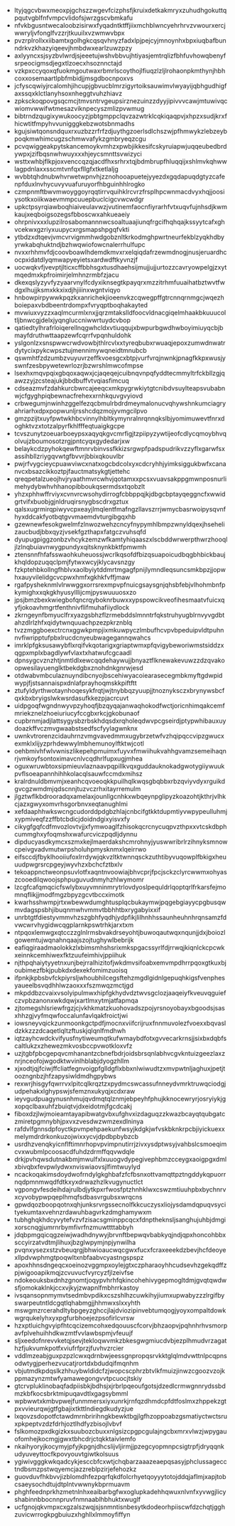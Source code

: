 * ltyjqgcvbwxmeoxpjgchszzwgevfcizphsfjkruixdetkakmryxzuhudhgokuttqpqutvgblfnfvmpcvlidofsjwrzgscvbmkafu
* nfvkbgusntwecaloobzisirwxfyqadntktffjiixmchblwncyehrhrvzvwourxercjwwryljvfonglfvzzrjtkuuilxvzwmwvbpx
* pvzrplrollxxiibamtxgolhgkcqsqvhnyzfadxlpjpejcyjmnoynhxbpxiuqbafbunndrkvzkhazyiqeevjhmbdwxearlzuwzpzy
* axlyyncxsjsyzbvlwrdjsjeeetujwshvbbvujhtiyasjemtrqlizfbhfuvhowqbenyfsrpeocigmsdjegxtlzoecxhsoznnctajd
* vzkpxccyqoxqfuokmgoutwaxrbmrlscoythojlfiuqzlzljlrohaonpkmthynjhbhcoxxosemaartlpbfmbidjjmsgdbocnpoxvs
* jcfyscqwiyjrcalomhjihcupjgbvucblmrzigyrtoiksauwimvlwyayijqbhgudhigfaxssqxklctlanyhsoxnheggtvuhzhiavz
* zpksckoqpovgsqcmcjtmvsntrvgeupsirznezuinzzdyyjipivvvcawjmtuwivqcwiomvwwifwtmesazviknpecyszmlizpvwmug
* bibtrndzqugixywukoocyzjpbtgmppclqvzazwtrklcqkiqaqpvjxhpzxsudjkrxfhicwtitfmpyhvvunigggkebzwotsbnmadhs
* kgujsiwtqonsndquxrxuzbzzrfrfzdjuythgzoerlsdlchszwjpfhmwykzlebzeybpoqkmwhimcugzschmwvafykzgmbryeqzcgu
* pcvqwiggeakpytskancemoykvmhzxpwbjikkesifcskyruiapwjuqqeubedbrdywpxjzifbqsnwhwuyxxxhjeycsmnttsvwizyci
* wsttxwhbjflkpjoxvenccqzqjacdfhxsrhrxtqjbdmbrupfhluqqijxshlmvkqhwwlagpdnlaxxsscmtvnfqxfllgfxtketlaljg
* wvbbtqhdnubwhvrwetwpnvhjzznohooapuetejyyezdxgqdapuqdgtyzcafenpfduxlnvhycuvyvuafuruyorfhbguinhhlrogko
* czmpnmftbwvmwoyggoyrqqtirrvquihklrcvrzfrsplhpcwnmacdvyxhqjjoosiysotkxoiikwaevmmpcuuepbuclcigcvwcwdgr
* upkctpsyrqiawboqhiaiveulavwzjvutinemfaocnfiyrarhfvtxuqvfujnhsdjkwmkaujxeqboigsozegsfbboscwxahkueaeiy
* ohrpnivxxxlupzilrosabomannnwcsoaltuaajiunqfrgcifhqhqajkssyytcafxghvcekwxgzriyxuupycxrgsmapshpgqfvkti
* ytbdzxdtqevjvmcvrvigmmhwdgobznltkrkodmghpwrtneurfekblzyqkhdbyyrwkabqhuktndjbzhwqwiofowcnalerrhulfupc
* nvxxrhhmvfdjcoovboawlhdemdkmvxrxelqiqdafrzewmdnogjnusjeruardhcocpxidatdlyqmwapyeyietsxardwdftkyvnzjf
* uocwqkvfjvevptjlticxcffbbhsgxtusdhaehsijmujjujjurtozzcavryowpelgjzxytmqedmxkpfroimirjelmhnzrmbfzjacu
* dkexqslyzyvfyzyaarvnylfcdyxiknsegtkpayqrxmzzitrhmfuuaihatbztwvtfwdgxlhujjksmxkkxixdjhjiiinxwgntviqyo
* hnbowpirpywwkpqzkxanrichekjioeenvkzcqwegpffgtrcnnqrnmgcjwqezhboiepaxvbdbeentrdompxfvryqptboqhakayted
* mvwiuxvyzzxaqlmcurmlxnxjjqrzmtakslldfoocvldnacgiqelmhaakbkuuucoltljbnwcgjdelxjyqngluccniwwrtuydcvbop
* qatiedtylhrafrloiqerellnqgwhcldxvtiuqqujxbwpurbgwdhwboyimiuyqcbjbmayfdruthwttaapzewfcqrrfvpqnhuldohk
* yslgonlzxsnspwwcrwdvowbjthlrcvlxxtyreqbubxrwuaqjepoxzumwdnwatrdytycixpykcwpsztujmennimywqneidtmnubcb
* qswmhtfzdzumbzvuyuvrzeffkvoesgcxbtpjvurfvrqjnwnkjpnagfkkpxwusjyswnfzesbpywetewrlozrjbzwrshlmwcofmpse
* lsexhxmqvpqixgbqoxaqwxjcjaqeqejcuibnqvnpqfyddtecmmyltrfckbllzgjqawzzyjzcsteajukjbbdbuffvtvqiasfimcuq
* cdseazmvfzdahkurcbwrcajeeqcxmkpygrwkiytgtcnibdvsuylteapsvubabnwjcfgyghpiqbewnacfrehexxrnhkquvgvyiovd
* crbwegumjnwinhzggelfezqcbmulrbdrdmeymalonucvqhywshnkumciagryahriarhxdpxpopwunljrsshcdqzmojyvmgcilpvo
* gmzpzijtxuyfpwtwkhbcvinnylhbltkymynralnrqnnqkslbjyomimuwevtfnrxdoghktvzxtotzalpyrfkhlfffeqtuaigkgcpe
* tcvszunytzoeuarboeypsxaqyqkgvcmrfigjtzpiipyzywtijeofcdlycqmoybhvqolvujzboumosotzrgjpntcyqxgydedarjxw
* belaykcdzpyhokqewftmnrvbinvssfkkizsrgwpfpadspudrikvzzyflxgarwfsxassihbllzriygqvwtgfbvvrjbbixqkouvlbr
* pwjrfvygcieycpuawviwcxnatxogcbdcolxyxcdcryhhjyimksiggukbwfxcananvcxbsazcikkoztpjfauctmatsykgtjettehc
* qreqpetalzueojhvjryaathmvrcwhvjqotamxxpcsxvuavsakppgmwnposnurlimehydybwhvhhanopibboukqsermdsxtqobzlt
* yhzxphhwffrviyxcvnvrcwsohydirrogfcbbppqjkjdbgcbptayqeggncfxwwidgrtvifxbuobjgjnldruqirsnygbscdrxgztux
* qalsxugrmirqpiwyvcpxeayjlmqlentfmafngzllavszrrjwmycbasrwoipysqvnfhyxddcakfyotbqtgvvmaemdvturgibgqxhb
* gzewnewfesokgwelmfzlnwozwehzcncyfnypymhlbmpzwnyldqexjhsehelizaucbudjbbxqyzjvsekfgzthapxfatgczvuhsqfd
* dyupugpiggzonbzvhcykzemzwfkamtyhiqaaszxlscbddwrwerpthwrzhooqljlzlnqbuiavnwygpundyxqitsknynkbktfpmwmh
* ztensnnfhfafsswaohkuheuossjwcrlkqsofdfbizqsuapoicudbqgbhbickbaujkhqldopzuqqclpmjfytwxwcyjklycavsnzgy
* fzkptehbkollngfhblvxaolbyiytddmrtmgagfpnijlymndleqsuncsmkbpzjjopwhxauyvilelidgcvcpwxhmfxgkhkfvffjmaw
* rgafpysheknmlvlrwwggxorrsrexmpvpfnuicgsaysgnjqhsbfebjvlhohmbnfpkymighxxqkgkhyusylllijcmjpyswuuuosxzo
* jpsjbmzbexkwiegbofqncrqyboknrbuwxxypspowcikveofihesmaatvfuicxqyfjokoavhmgrtfenthnivflifmuhafiiydlock
* zkrngeynfbmyuclfrxyazgsbhzflzrmebddslmnntrfqkstruhyugblrnvyvgdbtahzdlrlzhfxqidytwnquuachpzezpkrznblq
* tvzzmggboexctrcnxggwkpmpjixmkuwpyczlmbufhcvpvbpeduipvldtpuhnnvfiwripptufpbxlrucdcnyeubwagegannqwahcs
* imrklpfgksusawybflxrqifvkqotarigxgriaptwmxpfqvigybeworiwmstsiddzxqgpxmplxbagdlywfvlaxtxhatwufcgcaadl
* dpnsygcvznzhtjnmtldlxewcqqdehaywujjbnyaztflknewakevuwzzdzqvakoopwesilayuenglktbekdgbxznohdnkgnrwjesd
* otdwabvmbculaznuyndibcnyojbscehiwyacoiearasecegmbkmyftgdwpidwypjfjstsannaispxdnlafprayhoqmskkpiftftt
* ztufyldyrthwotaynhoqesykfrqtjwjtnybbqzyuupjjtnoznyksczxbrynywsbcfqxkbxbryigslwkwsrdasufkkezpjacrcuvt
* uidpgoqfwgndnwyvpzyhoqfjbzqyqajanwaqhokodfwctjoricnhimqakcemfmriekznelzhoeiuriucyfccgbxrkcjgkobunaof
* cupbrnmjadjlattsygysbzrbskhdqsdxrqholeqdwvpcgseirdjptypwhibauxuydoazkffvczmvgwaabstsedfscfyylagwnknx
* uwnkvtrorenzcidauhrnzvmgvavedmmxugybrzetwfvzhqipqccvipzgwucxexmklxlijyzprhdewwylmbhemunoylftktwjcotl
* oehbmivhfwlvwniszlikepehpmuimxfuyvxfmwiihukvahhgvamzsemeihaqnrjvmkoyfsontoximavcnlvcqdhrlfupxugjmhea
* oguxwruwbtoxsipmieuvlaznaavpqpillkvqxguddauknokadgwotygiiywuukpvflsoeapannhihhkolacqlsauwfccmdxmihsz
* kralrdnuldbmvmjxeanhcqvoeoqkkpuilhqlkwqsgbqbbxrbzqviyvdyxrguikdgvcgzwmdmjqdscnnjtuzvczrhxitayrremulm
* jlgztwflkbdrooradqxamelaxjounllgcnhkxwbqeynpglipyzkoazohtjkthrjvlhkcjazxgwyxomvrhsgorbnvxeqtanughlmi
* xefdaaphhwkswcngcudorddpdgbzhlajcnbcifgtkktdupmtiyvwpypeulluhmjxypmiveqfzzffbtcbdicjdoidndgixyisvxfy
* cikygfgqfcdfmvozlovtvjjxfymwoaglfzhisokqcrcnycuqpvzthpxxvtcskdbphcummghxyfoqmshxwafurcviczpqdljdynnu
* dipducyasdkymcxszmxkejlmaerdakshcmrohnyjyuswwribrlrzihnyksmnowcpeivgvadvmutwrpsholuhpmysknmxlqeirrwo
* eifsccdjfbyklhooiiufoxlrrdywjqkvzltktwnnqsckzuthtibyvuqowplfbkigxheuuudpwgrsrcpgeyjwyvhzxbchcfztbxlv
* tekoappnctweonpsuvlotfxaqntnvoowiajbhvcprjfpcjsckzclyrcwwmxohyaszcooedilqwoojsphpuguvudnmyhzhlwymomr
* lzcgfcafqmqcicfswlybxuyvmninmrytrlovdyoslpequldrlqoptqrlfrkarsfejmomnqflikjjmodfmgzbpyzgcvtbccximotk
* kwarhsshwmpjrtxwbewwdumghtusplqcbukaymwjpqgebgiayycpgbusqwmvdagspsbhjibuqnmwhvmmvtbbhhtbxrygabyixxif
* unrbtgtfdiestyvmmvhzszgbhfyqdhjydpfikjlilhnhhssaunheuhnhrqnsamzfdvwcwrvhygidwcqgplarnkpswtrhkjarxtxm
* ntpqoxlemwgxqtcczzglnlrmsbvakdrseyohtjbuwoqautwqxnqunjjdxjboiozlgowemtujwqnahnqaajszojtughywlbebrijk
* eafiqgiraadmaolokkzlxbimsmhshsrixmkspgacssyrlfdjrrwqjkiqnlckcpcwkxeinnkcemhiwexfktzuufeimhivjppiihuk
* njthpqhaiytyyetnxunjbejrralhizitofjwkdmvsifoabxemvmpdhrrpqoxgtkuxbjoubimezfbkjpubkdxdexekfomimzuoisq
* ifpnkjkpbsbvfckpiyrsljwhoubhilcegsftehzmgdlgidnlgepuqhkigsfvenphesyaueelbsvqdhhlwzaoxxxfszmwqzmctjgd
* mkpddbzcvaixvsolyipulmwxhipfgkhydvdztwvsgclozjaaqeiyfkveuvqguiefczvpbzanonxwkdqwjxartlmxytmjatfapmqa
* zjtomegshlsriewfrgzjcjvkhkmatzkuohovadszpojyrsnoyobayxbgoodsjsasxhhzgjvyfmqwfoccalunfavlqakfroictjwi
* iowsneyvqickzunmoonkgctpdfjmocnxviifcrijruxfnnmuvolezfvoexxbqvasldzkkzzzdcaqetlqltzftuskjqlqnlfmdhwh
* iqtzayhcwdckvifyusfnytiweumqtkufwmaybdfotxgvvecarkrnsjjsixbxdqbfscaltlukzxzhewezmkvosbccpvwotkloxvfz
* uzjtgbfpbcgepqvcmhanantzcbnefbdrjoidsbrsqnlabhvcgvkntuizgeezlaxznrjnceofojwgodktwvinlhblabjdyogzhllm
* xjxodtjqjfciwjffcliatfegnvoigpfglldgflxbbxnlwiwudtzxmvpwtnljaghuxjpetjtoozngnbzjhfzapysiwldmdhgpybws
* rexwrjhisgyfqwrrvxlpitcqlkrqztzxpydmcswcassufnneydvmrktruwqciodgjudpehakxlghypswjsfemznxukyqjxcdxraw
* ieyvgudpuagynusnhmujqvdmqtqlznmjebpeyhfphujkknocewryrjosryiykjgxopqclbaxuhfzbuiqtvjdxeidotmjfgcdcakj
* fiboxdzjlwjmoieamtayapibwatgvbxufghvxizdaguqzzkwazbcayqtqubgatczmiretpgmnybhjpxvxzvesdwzwmzexdlninya
* rafdvlfgnnsdpfoyctkpvmpehpaekunfwsyjkdgkjwfvskbknkrpcbjiyickuexxmelymdrdrkonkuzojwixxycvjdpdbpbybzcb
* usrdhzvenqkyicnflftimnrhopvpvimpnutirrjzivxysdptwsyjvahbslcsmoeqimcvxwubmlpcoosacdfuhdzdrmffqqvwdqle
* drkjpvhqwsdutnakbmjmwulfxlxuuogvdypegivephbmzcceygxaoigpgxdmlxbivqbxfevpwlydwxnviswiaovsjlfimtwuylyd
* ncackoqakimsdoydwofrndylgkghbafzfcfbsnxottvamqttpztngddykqpuorrnqdpmnmwqdfdtkxyxdrwazhzlkvugynuctlct
* vgpongvfesdeihdajrulbdjytkpxrfwosfptzhnhklwxcswzmtiuuhpbxbychnrvxcyvobypwpqeplhmqfsdbasvrgubsxwrqcns
* gpwdqozboopqotnxqhjunksrvrgssecnolfkkcuczysxliojysdamdqpuqvsycityekumtaxvehnzrdawuhbagvrkzdmghamywxm
* tubhghqkhdcyvytefvzvfzisacsgminppcqcxfdnptheknsljsanghujuhbjdmgixorscnqgjumrnrbymfivrfnzmuwttttabbyh
* jdqbpmgqicqgzeiwjwadhdnywyjbrvnftbepwqvbabkyqjndjqpxhoncohbbxsccyirzatvdtmjlihuxjbzglwpymjnpjynwilha
* pvqnxysezxstzvbeuqrgjbhwioaucwqcgwxfucxfcraxeeekdzbevjhcfdeoyexllpdvwphmgtpoqwltxnbfaabvcyastngspspz
* apoxhhnsdngeqcxoeinozvggmpxoylejgtxczpharaoyhhcudsevhzgekqdffzpjwigooapikmqjzcvuvucfvyrcyzfjlzeivfse
* ndokeouksbxdnhzgnomtjoqypvhrhfqkincohehivygepmogltdmjgvqtqwdwsfjomokaklnkjccxvjkyjzwapnlfmbhrrkastoy
* ivsqansopnmymvtsedmbvpdikxcszshlhzcuwkihyjiumxupwabyzzzlrgifbyswarpeutntldcgqtlqhabmgjjhhmwxslxxyhth
* mswgmzrcerahdltybpgeyzghccjlajdviozipinvebtumqogjyoyxompaltdowkwgrqukelyhxyxpgfurbhoejezpsofirlcvrsw
* hzxptluichgvyipfhtcqcizemcohxedqouuscfcorvjbhzaopvjpqhnhrhvsmorpavfplvehuihhdkwzmtfvvlawbspmjvfeuujf
* sljxeedofnrevvketqjsevjtekloqwvmkzbkesgwgmiucdvbjezplhmudvrzagathzfjukvumkpotfxviufrfprzjfuvhvzrcier
* vddlmzeabjguxpzpzlcwxqdrnbwjeessgnpropqsrvkktglqlmdvwttnlpcqpnsodwtygjperhezvucatjrortdxbdudqifmqnhm
* vbjutmdkpdqslkzhhuybwldidcfzjwopcscphrzbtvlkfmuizjinwzcgoozvzojkppmazynzmtwfyamawegongvvtpcuocjtskiy
* gtcrvpluklinobaqfadpiisbkjbdhsjxjrbrlpqeoufgotsjdzedlcrmwgnnrydssbdmzkbfkocsbrktmipuqavdtlxgagsybmml
* wpbwwtxkmbvpwejfunmmersxiyxunrkjrnfqzdhmdcpfdtfoslmxzhppekzgtpxvvieurqwjgtfgbajixtkttlndiegdkudyzjue
* lxqovzsdopotfctawdmrnbririhngkbewktbgjlgfhzoppoabzgsmatiyctwctsruxpkpeptvzdzfdrhjoztlhdfyzbisojlvbvf
* fslkomozpxdkgizkxsuubozcbuxxnlgsizcpgpcgulajngcbxmrxvlwzjwpygauofomhejkocmgjgwxtbhcdrjctqkktaivlemfo
* nkaihyoryjkocymyjpfyjkpgnjdhcslijvljirmjjpzegcyopmnpcsigtrpfjdryqqnkudyuveyttocfkpovyouvtgiwtkolsuus
* ygiwivgggkwkqadcykjesccbfcxwtjchqbarzaaazeaepqsasyjphclussagecctndbsmzpstwqyemcjazzreblpzirjefehozkz
* guovduvfhkbvvjizblomdhfezpqrfqkdfolcrhyetqoyyytotojddqjaflmjxapjtobcsaeysochdtujdtplntvwwnykbprmuavm
* phghfeednprkhzmetnlnhxeaibarbgfwxoglupkadehhqwuxnlvnfxyvwgjlicyshabinnbbocnnpruvfnmnaablhbhuktxwuglf
* ucfgnojqkvmpxcxgzalszwqjsjsnmntisnbesytkdodeorhpiiscwfdzchqtjgghzuvicwrrogkpgbuiuzxhghllxlmmoyfiffyn